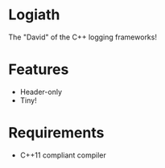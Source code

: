 
# Logiath

The "David" of the C++ logging frameworks!

# Features

- Header-only
- Tiny!

# Requirements

- C++11 compliant compiler

